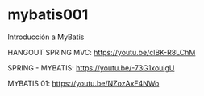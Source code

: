# mybatis001
Introducción a MyBatis


HANGOUT SPRING MVC:
https://youtu.be/clBK-R8LChM

SPRING - MYBATIS:
https://youtu.be/-73G1xouigU

MYBATIS 01:
https://youtu.be/NZozAxF4NWo
